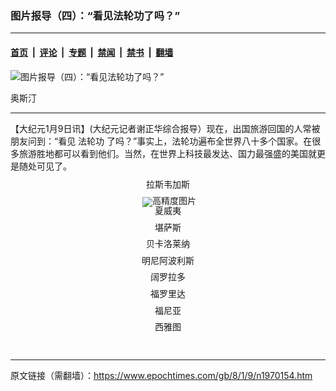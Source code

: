 ### 图片报导（四）：“看见法轮功了吗？”

---

#### [首页](../../../..?n1970154) &nbsp;|&nbsp; [评论](../../../../../epoch-comment?n1970154) &nbsp;|&nbsp; [专题](../../../../../epoch-special?n1970154) &nbsp;|&nbsp; [禁闻](../../../../../epoch-news?n1970154) &nbsp;|&nbsp; [禁书](../../../../../books?n1970154) &nbsp;|&nbsp; [翻墙](https://github.com/gfw-breaker/nogfw/blob/master/README.md?n1970154)


<div><img alt="图片报导（四）：“看见法轮功了吗？”" class="attachment-djy_600_400 size-djy_600_400 wp-post-image" src="https://i.epochtimes.com/assets/uploads/2008/01/801081809201950-600x400.jpg"/>
<div class="caption">
 <p>
  奥斯汀
 </p>
</div></div><hr/><div class="post_content" id="artbody" itemprop="articleBody">
 <!-- article content begin -->
 <p>
  【大纪元1月9日讯】(大纪元记者谢正华综合报导）现在，出国旅游回国的人常被朋友问到：“看见
  <ok href="https://www.epochtimes.com/gb/tag/%E6%B3%95%E8%BD%AE%E5%8A%9F.html">
   法轮功
  </ok>
  了吗？”事实上，法轮功遍布全世界八十多个国家。在很多旅游胜地都可以看到他们。当然，在世界上科技最发达、国力最强盛的美国就更是随处可见了。
 </p>
 <p>
  <!--image v 1.0-->
 </p>
 <div style="line-height: 90%; text-align: center;">
  <ok href=" https://i.epochtimes.com/assets/uploads/2008/03/801081809221950-450x338.jpg" rel="noreferrer noopener" target="_blank">
   <img alt="" class="size-medium wp-image-7864053" src="https://i.epochtimes.com/assets/uploads/2008/03/801081809221950-450x338.jpg" title=""/>
  </ok>
  <br/>
  <span class="bn12">
   拉斯韦加斯
  </span>
 </div>
 <p>
  <!-- -->
 </p>
 <p>
  <!--image v 1.0-->
 </p>
 <div style="line-height: 90%; text-align: center;">
  <ok href=" https://i.epochtimes.com/assets/uploads/2008/03/801081812001950-450x244.jpg" rel="noreferrer noopener" target="_blank">
   <img alt="" class="size-medium wp-image-7864054" src="https://i.epochtimes.com/assets/uploads/2008/03/801081812001950-450x244.jpg" title=""/>
  </ok>
  <img alt="高精度图片" border="0" src="//www.epochtimes.com/images/highRes.jpg"/>
  <br/>
  <span class="bn12">
   夏威夷
  </span>
 </div>
 <p>
  <!-- -->
 </p>
 <p>
  <!--image v 1.0-->
 </p>
 <div style="line-height: 90%; text-align: center;">
  <ok href=" https://i.epochtimes.com/assets/uploads/2008/03/801081812011950-450x195.jpg" rel="noreferrer noopener" target="_blank">
   <img alt="" class="size-medium wp-image-7864055" src="https://i.epochtimes.com/assets/uploads/2008/03/801081812011950-450x195.jpg" title=""/>
  </ok>
  <br/>
  <span class="bn12">
   堪萨斯
  </span>
 </div>
 <p>
  <!-- -->
 </p>
 <p>
  <!--image v 1.0-->
 </p>
 <div style="line-height: 90%; text-align: center;">
  <ok href=" https://i.epochtimes.com/assets/uploads/2008/03/801081809211950-450x303.jpg" rel="noreferrer noopener" target="_blank">
   <img alt="" class="size-medium wp-image-7864056" src="https://i.epochtimes.com/assets/uploads/2008/03/801081809211950-450x303.jpg" title=""/>
  </ok>
  <br/>
  <span class="bn12">
   贝卡洛莱纳
  </span>
 </div>
 <p>
  <!-- -->
 </p>
 <p>
  <!--image v 1.0-->
 </p>
 <div style="line-height: 90%; text-align: center;">
  <ok href=" https://i.epochtimes.com/assets/uploads/2008/03/801081809231950-450x338.jpg" rel="noreferrer noopener" target="_blank">
   <img alt="" class="size-medium wp-image-7864057" src="https://i.epochtimes.com/assets/uploads/2008/03/801081809231950-450x338.jpg" title=""/>
  </ok>
  <br/>
  <span class="bn12">
   明尼阿波利斯
  </span>
 </div>
 <p>
  <!-- -->
 </p>
 <p>
  <!--image v 1.0-->
 </p>
 <div style="line-height: 90%; text-align: center;">
  <ok href=" https://i.epochtimes.com/assets/uploads/2008/03/801081811591950-450x338.jpg" rel="noreferrer noopener" target="_blank">
   <img alt="" class="size-medium wp-image-7864058" src="https://i.epochtimes.com/assets/uploads/2008/03/801081811591950-450x338.jpg" title=""/>
  </ok>
  <br/>
  <span class="bn12">
   阔罗拉多
  </span>
 </div>
 <p>
  <!-- -->
 </p>
 <p>
  <!--image v 1.0-->
 </p>
 <div style="line-height: 90%; text-align: center;">
  <ok href=" https://i.epochtimes.com/assets/uploads/2008/03/801081832201950-450x338.jpg" rel="noreferrer noopener" target="_blank">
   <img alt="" class="size-medium wp-image-7864059" src="https://i.epochtimes.com/assets/uploads/2008/03/801081832201950-450x338.jpg" title=""/>
  </ok>
  <br/>
  <span class="bn12">
   福罗里达
  </span>
 </div>
 <p>
  <!-- -->
 </p>
 <p>
  <!--image v 1.0-->
 </p>
 <div style="line-height: 90%; text-align: center;">
  <ok href=" https://i.epochtimes.com/assets/uploads/2008/03/801081840371950-450x338.jpg" rel="noreferrer noopener" target="_blank">
   <img alt="" class="size-medium wp-image-7864060" src="https://i.epochtimes.com/assets/uploads/2008/03/801081840371950-450x338.jpg" title=""/>
  </ok>
  <br/>
  <span class="bn12">
   福尼亚
  </span>
 </div>
 <p>
  <!-- -->
 </p>
 <p>
  <!--image v 1.0-->
 </p>
 <div style="line-height: 90%; text-align: center;">
  <ok href=" https://i.epochtimes.com/assets/uploads/2008/03/801081809241950-450x334.jpg" rel="noreferrer noopener" target="_blank">
   <img alt="" class="size-medium wp-image-7864061" src="https://i.epochtimes.com/assets/uploads/2008/03/801081809241950-450x334.jpg" title=""/>
  </ok>
  <br/>
  <span class="bn12">
   西雅图
  </span>
 </div>
 <p>
  <!-- -->
  <font color="#ffffff">
   (http://www.dajiyuan.com)
  </font>
 </p>
 <!-- article content end -->
 <div id="below_article_ad">
 </div>
</div>


---

原文链接（需翻墙）：https://www.epochtimes.com/gb/8/1/9/n1970154.htm
